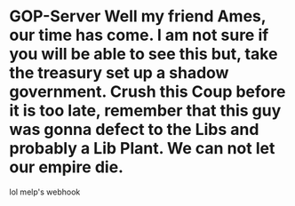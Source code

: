 # GOP-Server Well my friend Ames, our time has come. I am not sure if you will be able to see this but, take the treasury set up a shadow government. Crush this Coup before it is too late, remember that this guy was gonna defect to the Libs and probably a Lib Plant. We can not let our empire die.
lol melp's webhook
